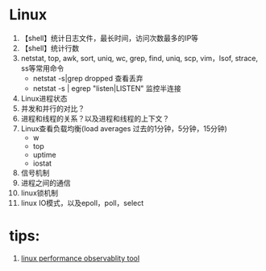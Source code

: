 # Linux
1. 【shell】统计日志文件，最长时间，访问次数最多的IP等
2. 【shell】统计行数
3. netstat, top, awk, sort, uniq, wc, grep, find, uniq, scp, vim，lsof, strace, ss等常用命令
    -  netstat -s|grep dropped 查看丢弃
    -  netstat -s | egrep "listen|LISTEN"  监控半连接
4. Linux进程状态
5. 并发和并行的对比？
6. 进程和线程的关系？以及进程和线程的上下文？
7. Linux查看负载均衡(load averages 过去的1分钟，5分钟，15分钟)
    - w
    - top
    - uptime
    - iostat
8. 信号机制
9. 进程之间的通信
10. linux锁机制
11. linux IO模式，以及epoll，poll，select



# tips:

1. [linux performance observablity tool](../imgs/linux_observability_tools.png)